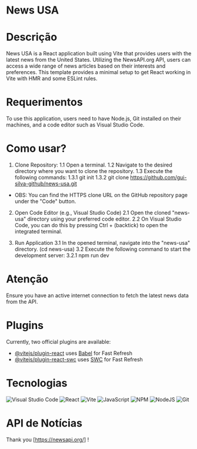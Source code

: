 # News USA

# Descrição

News USA is a React application built using Vite that provides users with the latest news from the United States. Utilizing the NewsAPI.org API, users can access a wide range of news articles based on their interests and preferences.
This template provides a minimal setup to get React working in Vite with HMR and some ESLint rules.

# Requerimentos

To use this application, users need to have Node.js, Git installed on their machines, and a code editor such as Visual Studio Code.

# Como usar?

1. Clone Repository:
1.1 Open a terminal.
1.2 Navigate to the desired directory where you want to clone the repository.
1.3 Execute the following commands:
1.3.1 git init
1.3.2 git clone https://github.com/gui-silva-github/news-usa.git
   
- OBS: You can find the HTTPS clone URL on the GitHub repository page under the "Code" button.

2. Open Code Editor (e.g., Visual Studio Code)
2.1 Open the cloned "news-usa" directory using your preferred code editor. 
2.2 On Visual Studio Code, you can do this by pressing Ctrl + (backtick) to open the integrated terminal.

3. Run Application
3.1 In the opened terminal, navigate into the "news-usa" directory. (cd news-usa)
3.2 Execute the following command to start the development server:
3.2.1 npm run dev

# Atenção

Ensure you have an active internet connection to fetch the latest news data from the API.

# Plugins

Currently, two official plugins are available:

- [@vitejs/plugin-react](https://github.com/vitejs/vite-plugin-react/blob/main/packages/plugin-react/README.md) uses [Babel](https://babeljs.io/) for Fast Refresh
- [@vitejs/plugin-react-swc](https://github.com/vitejs/vite-plugin-react-swc) uses [SWC](https://swc.rs/) for Fast Refresh

# Tecnologias

![Visual Studio Code](https://img.shields.io/badge/Visual%20Studio%20Code-0078d7.svg?style=for-the-badge&logo=visual-studio-code&logoColor=white)
![React](https://img.shields.io/badge/react-%2320232a.svg?style=for-the-badge&logo=react&logoColor=%2361DAFB)
![Vite](https://img.shields.io/badge/vite-%23646CFF.svg?style=for-the-badge&logo=vite&logoColor=white)
![JavaScript](https://img.shields.io/badge/javascript-%23323330.svg?style=for-the-badge&logo=javascript&logoColor=%23F7DF1E)
![NPM](https://img.shields.io/badge/NPM-%23CB3837.svg?style=for-the-badge&logo=npm&logoColor=white)
![NodeJS](https://img.shields.io/badge/node.js-6DA55F?style=for-the-badge&logo=node.js&logoColor=white)
![Git](https://img.shields.io/badge/git-%23F05033.svg?style=for-the-badge&logo=git&logoColor=white)

# API de Notícias

Thank you [https://newsapi.org/] !
